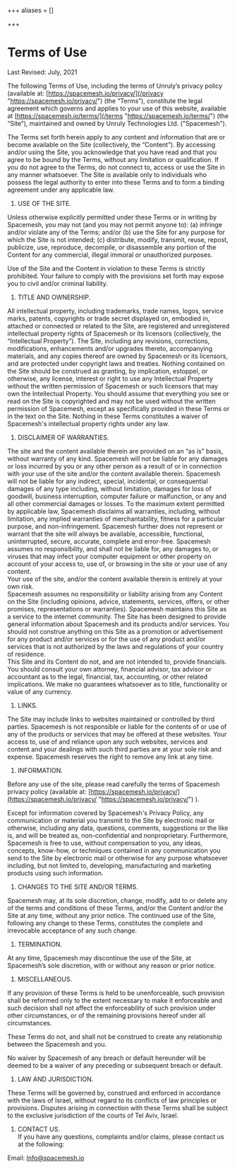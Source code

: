 +++
aliases = []

+++
# **Terms of Use**

Last Revised: July, 2021

The following Terms of Use, including the terms of Unruly’s privacy policy (available at: [https://spacemesh.io/privacy/](/privacy "https://spacemesh.io/privacy/") (the “Terms”), constitute the legal agreement which governs and applies to your use of this website, available at [https://spacemesh.io/terms/](/terms "https://spacemesh.io/terms/") (the “Site”), maintained and owned by Unruly Technologies Ltd. ("Spacemesh").

The Terms set forth herein apply to any content and information that are or become available on the Site (collectively, the “Content”). By accessing and/or using the Site, you acknowledge that you have read and that you agree to be bound by the Terms, without any limitation or qualification. If you do not agree to the Terms, do not connect to, access or use the Site in any manner whatsoever. The Site is available only to individuals who possess the legal authority to enter into these Terms and to form a binding agreement under any applicable law.

1. USE OF THE SITE.

Unless otherwise explicitly permitted under these Terms or in writing by Spacemesh, you may not (and you may not permit anyone to): (a) infringe and/or violate any of the Terms; and/or (b) use the Site for any purpose for which the Site is not intended; (c) distribute, modify, transmit, reuse, repost, publicize, use, reproduce, decompile, or disassemble any portion of the Content for any commercial, illegal immoral or unauthorized purposes.

Use of the Site and the Content in violation to these Terms is strictly prohibited. Your failure to comply with the provisions set forth may expose you to civil and/or criminal liability.

1. TITLE AND OWNERSHIP.

All intellectual property, including trademarks, trade names, logos, service marks, patents, copyrights or trade secret displayed on, embodied in, attached or connected or related to the Site, are registered and unregistered intellectual property rights of Spacemesh or its licensors (collectively, the “Intellectual Property”). The Site, including any revisions, corrections, modifications, enhancements and/or upgrades thereto, accompanying materials, and any copies thereof are owned by Spacemesh or its licensors, and are protected under copyright laws and treaties. Nothing contained on the Site should be construed as granting, by implication, estoppel, or otherwise, any license, interest or right to use any Intellectual Property without the written permission of Spacemesh or such licensors that may own the Intellectual Property. You should assume that everything you see or read on the Site is copyrighted and may not be used without the written permission of Spacemesh, except as specifically provided in these Terms or in the text on the Site. Nothing in these Terms constitutes a waiver of Spacemesh's intellectual property rights under any law.

1. DISCLAIMER OF WARRANTIES.

The site and the content available therein are provided on an “as is” basis, without warranty of any kind. Spacemesh will not be liable for any damages or loss incurred by you or any other person as a result of or in connection with your use of the site and/or the content available therein. Spacemesh will not be liable for any indirect, special, incidental, or consequential damages of any type including, without limitation, damages for loss of goodwill, business interruption, computer failure or malfunction, or any and all other commercial damages or losses. To the maximum extent permitted by applicable law, Spacemesh disclaims all warranties, including, without limitation, any implied warranties of merchantability, fitness for a particular purpose, and non-infringement. Spacemesh further does not represent or warrant that the site will always be available, accessible, functional, uninterrupted, secure, accurate, complete and error-free. Spacemesh assumes no responsibility, and shall not be liable for, any damages to, or viruses that may infect your computer equipment or other property on account of your access to, use of, or browsing in the site or your use of any content.  
Your use of the site, and/or the content available therein is entirely at your own risk.  
Spacemesh assumes no responsibility or liability arising from any Content on the Site (including opinions, advice, statements, services, offers, or other promises, representations or warranties). Spacemesh maintains this Site as a service to the internet community. The Site has been designed to provide general information about Spacemesh and its products and/or services. You should not construe anything on this Site as a promotion or advertisement for any product and/or services or for the use of any product and/or services that is not authorized by the laws and regulations of your country of residence.  
This Site and its Content do not, and are not intended to, provide financials. You should consult your own attorney, financial advisor, tax advisor or accountant as to the legal, financial, tax, accounting, or other related implications. We make no guarantees whatsoever as to title, functionality or value of any currency.

1. LINKS.

The Site may include links to websites maintained or controlled by third parties. Spacemesh is not responsible or liable for the contents of or use of any of the products or services that may be offered at these websites. Your access to, use of and reliance upon any such websites, services and content and your dealings with such third parties are at your sole risk and expense. Spacemesh reserves the right to remove any link at any time.

1. INFORMATION.

Before any use of the site, please read carefully the terms of Spacemesh privacy policy (available at: [https://spacemesh.io/privacy/](https://spacemesh.io/privacy/ "https://spacemesh.io/privacy/") ).

Except for information covered by Spacemesh's Privacy Policy, any communication or material you transmit to the Site by electronic mail or otherwise, including any data, questions, comments, suggestions or the like is, and will be treated as, non-confidential and nonproprietary. Furthermore, Spacemesh is free to use, without compensation to you, any ideas, concepts, know-how, or techniques contained in any communication you send to the Site by electronic mail or otherwise for any purpose whatsoever including, but not limited to, developing, manufacturing and marketing products using such information.

1. CHANGES TO THE SITE AND/OR TERMS.

Spacemesh may, at its sole discretion, change, modify, add to or delete any of the terms and conditions of these Terms, and/or the Content and/or the Site at any time, without any prior notice. The continued use of the Site, following any change to these Terms, constitutes the complete and irrevocable acceptance of any such change.

1. TERMINATION.

At any time, Spacemesh may discontinue the use of the Site, at Spacemesh’s sole discretion, with or without any reason or prior notice.

1. MISCELLANEOUS.

If any provision of these Terms is held to be unenforceable, such provision shall be reformed only to the extent necessary to make it enforceable and such decision shall not affect the enforceability of such provision under other circumstances, or of the remaining provisions hereof under all circumstances.

These Terms do not, and shall not be construed to create any relationship between the Spacemesh and you.

No waiver by Spacemesh of any breach or default hereunder will be deemed to be a waiver of any preceding or subsequent breach or default.

1. LAW AND JURISDICTION.

These Terms will be governed by, construed and enforced in accordance with the laws of Israel, without regard to its conflicts of law principles or provisions. Disputes arising in connection with these Terms shall be subject to the exclusive jurisdiction of the courts of Tel Aviv, Israel.

1. CONTACT US.  
   If you have any questions, complaints and/or claims, please contact us at the following:

Email: [Info@spacemesh.io](mailto:Info@spacemesh.io)
